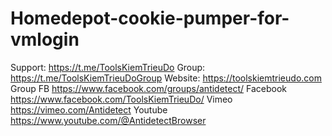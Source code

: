 # Homedepot-cookie-pumper-for-vmlogin
Support: https://t.me/ToolsKiemTrieuDo Group: https://t.me/ToolsKiemTrieuDoGroup    Website: https://toolskiemtrieudo.com Group FB https://www.facebook.com/groups/antidetect/ Facebook https://www.facebook.com/ToolsKiemTrieuDo/ Vimeo https://vimeo.com/Antidetect Youtube https://www.youtube.com/@AntidetectBrowser
